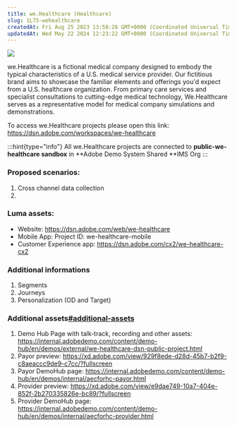 ```yaml
---
title: we.Healthcare (Healthcare)
slug: 1L75-wehealthcare
createdAt: Fri Aug 25 2023 13:58:28 GMT+0000 (Coordinated Universal Time)
updatedAt: Wed May 22 2024 12:23:22 GMT+0000 (Coordinated Universal Time)
---
```


![](../../assets/MrX5nu70aRpbpil6Pbv0w_image.png)

we.Healthcare is a fictional medical company designed to embody the typical characteristics of a U.S. medical service provider. Our fictitious brand aims to showcase the familiar elements and offerings you'd expect from a U.S. healthcare organization. From primary care services and specialist consultations to cutting-edge medical technology, We.Healthcare serves as a representative model for medical company simulations and demonstrations.

To access we.Healthcare projects please open this link: [<https://dsn.adobe.com/workspaces/we-healthcare>](https://dsn.adobe.com/workspaces/luma)

:::hint{type="info"}
All we.Healthcare projects are connected to **public-we-healthcare sandbox** in **Adobe Demo System Shared **IMS Org
:::

### Proposed scenarios:

1. Cross channel data collection
2.

### Luma assets:

- Website: <https://dsn.adobe.com/web/we-healthcare>
- Mobile App: Project ID: we-healthcare-mobile
- Customer Experience app: <https://dsn.adobe.com/cx2/we-healthcare-cx2>

### Additional informations

1. Segments
2. Journeys
3. Personalization (OD and Target)

### Additional assets[#additional-assets]()

1. Demo Hub Page with talk-track, recording and other assets: <https://internal.adobedemo.com/content/demo-hub/en/demos/external/we-healthcare-dsn-public-project.html>
2. Payor preview: <https://xd.adobe.com/view/929f8ede-d28d-45b7-b2f9-c8aeaccc9de9-c7cc/?fullscreen>
3. Payor DemoHub page: <https://internal.adobedemo.com/content/demo-hub/en/demos/internal/aecforhc-payor.html>
4. Provider preview: <https://xd.adobe.com/view/e9dae749-10a7-404e-852f-2b270335826e-bc89/?fullscreen>
5. Provider DemoHub page: <https://internal.adobedemo.com/content/demo-hub/en/demos/internal/aecforhc-provider.html>



